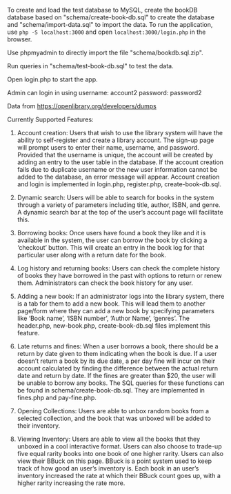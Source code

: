 To create and load the test database to MySQL, create the bookDB database based on "schema/create-book-db.sql" to create the database and "schema/import-data.sql" to import the data.
To run the application, use `php -S localhost:3000` and open `localhost:3000/login.php` in the browser.

Use phpmyadmin to directly import the file "schema/bookdb.sql.zip".

Run queries in "schema/test-book-db.sql" to test the data.

Open login.php to start the app.

Admin can login in using username: account2 password: password2

Data from https://openlibrary.org/developers/dumps

Currently Supported Features:
1. Account creation: Users that wish to use the library system will have the ability to self-register and create a library account. The sign-up page will prompt users to enter their name, username, and password. Provided that the username is unique, the account will be created by adding an entry to the user table in the database. If the account creation fails due to duplicate username or the new user information cannot be added to the database, an error message will appear. Account creation and login is implemented in login.php, register.php, create-book-db.sql.

2. Dynamic search: Users will be able to search for books in the system through a variety of parameters including title, author, ISBN, and genre. A dynamic search bar at the top of  the user’s account page will facilitate this. 

3. Borrowing books: Once users have found a book they like and it is available in the system, the user can borrow the book by clicking a ‘checkout’ button. This will create an entry in the book log for that particular user along with a  return date for the book. 

4. Log history and returning books: Users can check the complete history of books they have borrowed in the past with options to return or renew them. Administrators can check the book history for any user.  

5. Adding a new book: If an administrator logs into the library system, there is a tab for them to add a new book. This will lead them to another page/form where they can add a new book by specifying parameters like ‘Book name’, ‘ISBN number’, ‘Author Name’, ‘genres’. The header.php, new-book.php, create-book-db.sql files implement this feature.

6. Late returns and fines: When a user borrows a book, there should be a return by date given to them indicating when the book is due. If a user doesn’t return a book by its due date, a per day fine will incur on their account calculated by finding the difference between the actual return date and return by date. If the fines are greater than $20, the user will be unable to borrow any books. The SQL queries for these functions can be found in schema/create-book-db.sql. They are implemented in fines.php and pay-fine.php. 

7. Opening Collections: Users are able to unbox random books from a selected collection, and the book that was unboxed will be added to their inventory.

8. Viewing Inventory: Users are able to view all the books that they unboxed in a cool interactive format. Users can also choose to trade-up five equal rarity books into one book of one higher rarity. Users can also view their BBuck on this page. BBuck is a point system used to keep track of how good an user’s inventory is. Each book in an user’s inventory increased the rate at which their BBuck count goes up, with a higher rarity increasing the rate more.




